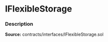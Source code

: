 # IFlexibleStorage

### Description <a id="description"></a>

**Source:** contracts/interfaces/IFlexibleStorage.sol

